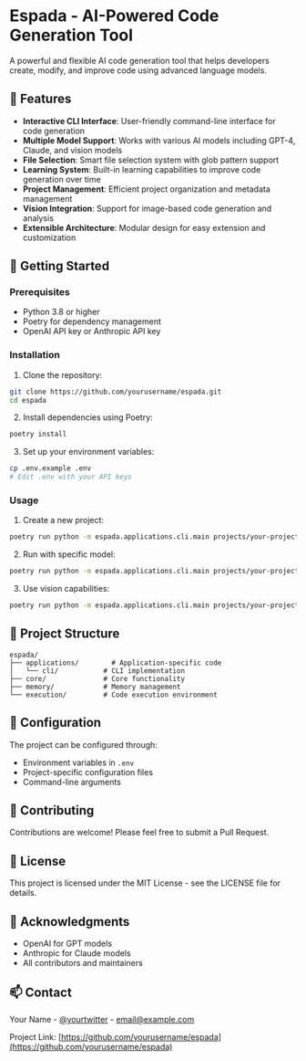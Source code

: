 # Espada - AI-Powered Code Generation Tool

A powerful and flexible AI code generation tool that helps developers create, modify, and improve code using advanced language models.

## 🌟 Features

- **Interactive CLI Interface**: User-friendly command-line interface for code generation
- **Multiple Model Support**: Works with various AI models including GPT-4, Claude, and vision models
- **File Selection**: Smart file selection system with glob pattern support
- **Learning System**: Built-in learning capabilities to improve code generation over time
- **Project Management**: Efficient project organization and metadata management
- **Vision Integration**: Support for image-based code generation and analysis
- **Extensible Architecture**: Modular design for easy extension and customization

## 🚀 Getting Started

### Prerequisites

- Python 3.8 or higher
- Poetry for dependency management
- OpenAI API key or Anthropic API key

### Installation

1. Clone the repository:
```bash
git clone https://github.com/yourusername/espada.git
cd espada
```

2. Install dependencies using Poetry:
```bash
poetry install
```

3. Set up your environment variables:
```bash
cp .env.example .env
# Edit .env with your API keys
```

### Usage

1. Create a new project:
```bash
poetry run python -m espada.applications.cli.main projects/your-project
```

2. Run with specific model:
```bash
poetry run python -m espada.applications.cli.main projects/your-project --model gpt-4
```

3. Use vision capabilities:
```bash
poetry run python -m espada.applications.cli.main projects/your-project --model gpt-4-vision-preview --image_directory images
```

## 📁 Project Structure

```
espada/
├── applications/        # Application-specific code
│   └── cli/           # CLI implementation
├── core/              # Core functionality
├── memory/            # Memory management
└── execution/         # Code execution environment
```

## 🔧 Configuration

The project can be configured through:
- Environment variables in `.env`
- Project-specific configuration files
- Command-line arguments

## 🤝 Contributing

Contributions are welcome! Please feel free to submit a Pull Request.

## 📝 License

This project is licensed under the MIT License - see the LICENSE file for details.

## 🙏 Acknowledgments

- OpenAI for GPT models
- Anthropic for Claude models
- All contributors and maintainers

## 📫 Contact

Your Name - [@yourtwitter](https://twitter.com/yourtwitter) - email@example.com

Project Link: [https://github.com/yourusername/espada](https://github.com/yourusername/espada)
